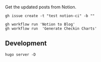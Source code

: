 Get the updated posts from Notion.

```
gh issue create -t "test notion-ci" -b ""

gh workflow run 'Notion to Blog'
gh workflow run  'Generate Checkin Charts'
```

## Development
```
hugo server -D

```
